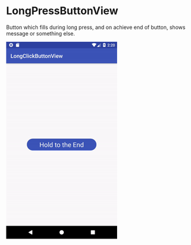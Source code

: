# LongPressButtonView
Button which fills during long press, and on achieve end of button, shows message or something else.

<img src=https://github.com/dajver/LongPressButtonView/blob/master/img/example.gif width=300 />
